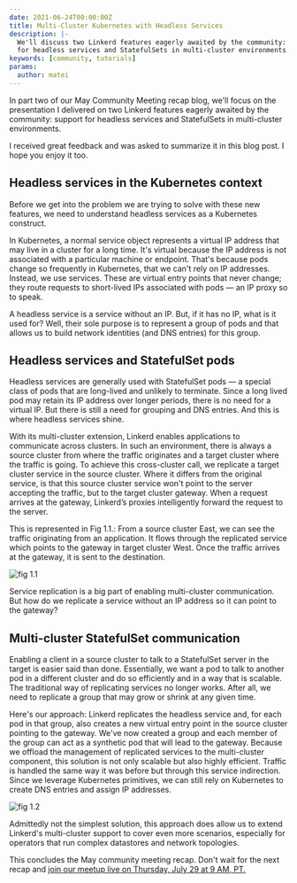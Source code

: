 ```yaml
---
date: 2021-06-24T00:00:00Z
title: Multi-Cluster Kubernetes with Headless Services
description: |-
  We'll discuss two Linkerd features eagerly awaited by the community: support
  for headless services and StatefulSets in multi-cluster environments.
keywords: [community, tutorials]
params:
  author: matei
---
```


In part two of our May Community Meeting recap blog, we'll focus on the
presentation I delivered on two Linkerd features eagerly awaited by the
community: support for headless services and StatefulSets in multi-cluster
environments.

I received great feedback and was asked to summarize it in this blog post.  I
hope you enjoy it too.

## Headless services in the Kubernetes context

Before we get into the problem we are trying to solve with these new features,
we need to understand headless services as a Kubernetes construct.

In Kubernetes, a normal service object represents a virtual IP address that may
live in a cluster for a long time. It's virtual because the IP address is not
associated with a particular machine or endpoint. That's because pods change so
frequently in Kubernetes, that we can't rely on IP addresses.  Instead, we use
services. These are virtual entry points that never change; they route requests
to short-lived IPs associated with pods — an IP proxy so to speak.

A headless service is a service without an IP. But, if it has no IP, what is it
used for? Well, their sole purpose is to represent a group of pods and that
allows us to build network identities (and DNS entries) for this group.

## Headless services and StatefulSet pods

Headless services are generally used with StatefulSet pods — a special class of
pods that are long-lived and unlikely to terminate. Since a long lived pod may
retain its IP address over longer periods, there is no need for a virtual IP.
But there is still a need for grouping and DNS entries. And this is where
headless services shine.

With its multi-cluster extension, Linkerd enables applications to communicate
across clusters. In such an environment, there is always a source cluster from
where the traffic originates and a target cluster where the traffic is going.
To achieve this cross-cluster call, we replicate a target cluster service in
the source cluster. Where it differs from the original service, is that this
source cluster service won't point to the server accepting the traffic, but to
the target cluster gateway. When a request arrives at the gateway, Linkerd’s
proxies intelligently forward the request to the server.

This is represented in Fig 1.1.: From a source cluster East, we can see the
traffic originating from an application. It flows through the replicated
service which points to the gateway in target cluster West. Once the traffic
arrives at the gateway, it is sent to the destination.

![fig 1.1](sset-blog-11.png "(Fig 1.1: Visual representation of the life of a
request in multi-cluster)")

Service replication is a big part of enabling multi-cluster communication. But
how do we replicate a service without an IP address so it can point to the
gateway?

## Multi-cluster StatefulSet communication

Enabling a client in a source cluster to talk to a StatefulSet server in the
target is easier said than done. Essentially, we want a pod to talk to another
pod in a different cluster and do so efficiently and in a way that is scalable.
The traditional way of replicating services no longer works. After all, we need
to replicate a group that may grow or shrink at any given time.

Here's our approach: Linkerd replicates the headless service and, for each pod
in that group, also creates a new virtual entry point in the source cluster
pointing to the gateway. We've now created a group and each member of the group
can act as a synthetic pod that will lead to the gateway. Because we offload
the management of replicated services to the multi-cluster component, this
solution is not only scalable but also highly efficient. Traffic is handled the
same way it was before but through this service indirection. Since we leverage
Kubernetes primitives, we can still rely on Kubernetes to create DNS entries
and assign IP addresses.

![fig 1.2](sset-blog-12.png "(Fig 1.2: The structure of a replicated headless
service)")

Admittedly not the simplest solution, this approach does allow us to extend
Linkerd's multi-cluster support to cover even more scenarios, especially for
operators that run complex datastores and network topologies.

This concludes the May community meeting recap. Don't wait for the next recap
and [join our meetup live on Thursday, July 29 at 9 AM,
PT.](https://community.cncf.io/events/details/cncf-linkerd-community-presents-july-linkerd-online-community-meetup/)
